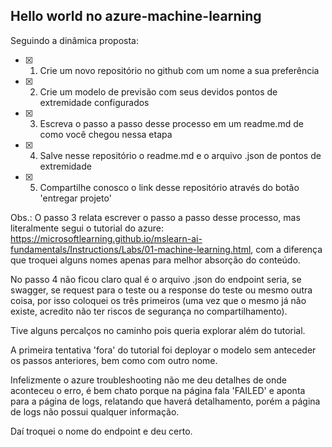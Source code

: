## Hello world no azure-machine-learning

Seguindo a dinâmica proposta: 
- [x] 1. Crie um novo repositório no github com um nome a sua preferência
- [x] 2. Crie um modelo de previsão com seus devidos pontos de extremidade configurados
- [x] 3. Escreva o passo a passo desse processo em um readme.md de como você chegou nessa etapa
- [x] 4. Salve nesse repositório o readme.md e o arquivo .json de pontos de extremidade
- [x] 5. Compartilhe conosco o link desse repositório através do botão 'entregar projeto'

Obs.: O passo 3 relata escrever o passo a passo desse processo, mas literalmente segui o tutorial do azure: https://microsoftlearning.github.io/mslearn-ai-fundamentals/Instructions/Labs/01-machine-learning.html, com a diferença que troquei alguns nomes apenas para melhor absorção do conteúdo.

No passo 4 não ficou claro qual é o arquivo .json do endpoint seria, se swagger, se request para o teste ou a response do teste ou mesmo outra coisa, por isso coloquei os três primeiros (uma vez que o mesmo já não existe, acredito não ter riscos de segurança no compartilhamento).

Tive alguns percalços no caminho pois queria explorar além do tutorial.

A primeira tentativa 'fora' do tutorial foi deployar o modelo sem anteceder os passos anteriores, bem como com outro nome.

Infelizmente o azure troubleshooting não me deu detalhes de onde aconteceu o erro, é bem chato porque na página fala 'FAILED' e aponta para a página de logs, relatando que haverá detalhamento, porém a página de logs não possui qualquer informação.

Daí troquei o nome do endpoint e deu certo.


